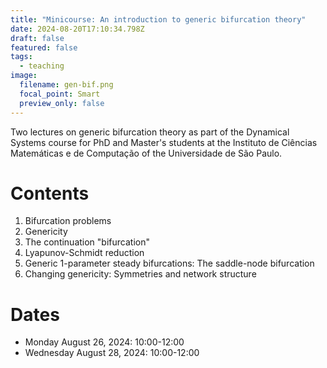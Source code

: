 ```yaml
---
title: "Minicourse: An introduction to generic bifurcation theory"
date: 2024-08-20T17:10:34.798Z
draft: false
featured: false
tags:
  - teaching
image:
  filename: gen-bif.png
  focal_point: Smart
  preview_only: false
---
```

Two lectures on generic bifurcation theory as part of the Dynamical Systems course for PhD and Master's students at the Instituto de Ciências Matemáticas e de Computação of the Universidade de São Paulo.

# Contents

1. Bifurcation problems
2. Genericity
3. The continuation "bifurcation"
4. Lyapunov-Schmidt reduction
5. Generic 1-parameter steady bifurcations: The saddle-node bifurcation
6. Changing genericity: Symmetries and network structure

# Dates

* Monday August 26, 2024: 10:00-12:00
* Wednesday August 28, 2024: 10:00-12:00